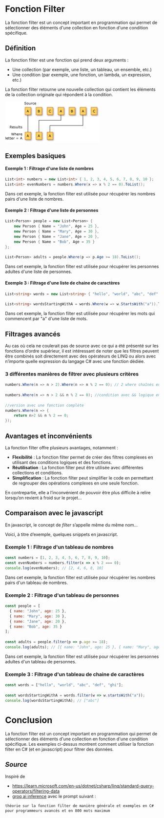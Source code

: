 # Fonction Filter

La fonction filter est un concept important en programmation qui permet de sélectionner des éléments d'une collection en fonction d'une condition spécifique.

## Définition

La fonction filter est une fonction qui prend deux arguments :

* Une collection (par exemple, une liste, un tableau, un ensemble, etc.)
* Une condition (par exemple, une fonction, un lambda, un expression, etc.)

La fonction filter retourne une nouvelle collection qui contient les éléments de la collection originale qui répondent à la condition.

![Alt text](02b-filter-img1.png)

## Exemples basiques

#### Exemple 1 : Filtrage d'une liste de nombres

```csharp
List<int> numbers = new List<int> { 1, 2, 3, 4, 5, 6, 7, 8, 9, 10 };
List<int> evenNumbers = numbers.Where(x => x % 2 == 0).ToList();
```

Dans cet exemple, la fonction filter est utilisée pour récupérer les nombres pairs d'une liste de nombres.

#### Exemple 2 : Filtrage d'une liste de personnes

```csharp
List<Person> people = new List<Person> {
    new Person { Name = "John", Age = 25 },
    new Person { Name = "Mary", Age = 30 },
    new Person { Name = "Jane", Age = 20 },
    new Person { Name = "Bob", Age = 35 }
};

List<Person> adults = people.Where(p => p.Age >= 18).ToList();
```

Dans cet exemple, la fonction filter est utilisée pour récupérer les personnes adultes d'une liste de personnes.

#### Exemple 3 : Filtrage d'une liste de chaine de caractères

```csharp
List<string> words = new List<string> { "hello", "world", "abc", "def", "ghi" };

List<string> wordsStartingWithA = words.Where(w => w.StartsWith("a")).ToList();
```

Dans cet exemple, la fonction filter est utilisée pour récupérer les mots qui commencent par "a" d'une liste de mots.

## Filtrages avancés
Au cas où cela ne coulerait pas de source avec ce qui a été présenté sur les fonctions d’ordre supérieur, il est intéressant de noter que les filtres peuvent être combinés soit directement avec des opérateurs de LINQ ou alors avec n’importe quelle expression du langage C# avec une fonction dédiée.

### 3 différentes manières de filtrer avec plusieurs critères
```csharp
numbers.Where(n => n > 2).Where(n => n % 2 == 0); // 2 where chaînés en lambda

numbers.Where(n => n > 2 && n % 2 == 0); //condition avec && logique en lambda

//version avec une fonction complète
numbers.Where(n => { 
    return n>2 && n % 2 == 0;
});
```

## Avantages et inconvénients

La fonction filter offre plusieurs avantages, notamment :

* **Flexibilité** : La fonction filter permet de créer des filtres complexes en utilisant des conditions logiques et des fonctions.
* **Réutilisation** : La fonction filter peut être utilisée avec différentes collections et conditions.
* **Simplification** : La fonction filter peut simplifier le code en permettant de regrouper des opérations complexes en une seule fonction.

En contrepartie, elle a l’inconvénient de pouvoir être plus difficile à relire lorsqu’on revient à froid sur le projet...

## Comparaison avec le javascript
En javascript, le concept de *filter* s’appelle même du même nom...

Voici, à titre d’exemple, quelques snippets en javascript.

### Exemple 1 : Filtrage d'un tableau de nombres

```javascript
const numbers = [1, 2, 3, 4, 5, 6, 7, 8, 9, 10];
const evenNumbers = numbers.filter(x => x % 2 === 0);
console.log(evenNumbers); // [2, 4, 6, 8, 10]
```

Dans cet exemple, la fonction filter est utilisée pour récupérer les nombres pairs d'un tableau de nombres.

### Exemple 2 : Filtrage d'un tableau de personnes

```javascript
const people = [
  { name: "John", age: 25 },
  { name: "Mary", age: 30 },
  { name: "Jane", age: 20 },
  { name: "Bob", age: 35 }
];

const adults = people.filter(p => p.age >= 18);
console.log(adults); // [{ name: "John", age: 25 }, { name: "Mary", age: 30 }, { name: "Bob", age: 35 }]
```

Dans cet exemple, la fonction filter est utilisée pour récupérer les personnes adultes d'un tableau de personnes.

### Exemple 3 : Filtrage d'un tableau de chaine de caractères

```javascript
const words = ["hello", "world", "abc", "def", "ghi"];

const wordsStartingWithA = words.filter(w => w.startsWith("a"));
console.log(wordsStartingWithA); // ["abc"]
```

# Conclusion

La fonction filter est un concept important en programmation qui permet de sélectionner des éléments d'une collection en fonction d'une condition spécifique. Les exemples ci-dessus montrent comment utiliser la fonction filter en C# (et en javascript) pour filtrer des données.

## *Source*

Inspiré de 

- https://learn.microsoft.com/en-us/dotnet/csharp/linq/standard-query-operators/filtering-data
- [groq ai inference](https://groq.com/) avec le prompt suivant :
```text
théorie sur la fonction filter de manière générale et exemples en C# pour programmeurs avancés et en 800 mots maximum
```